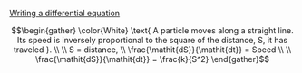 [Writing a differential equation](https://www.khanacademy.org/math/differential-equations/first-order-differential-equations/differential-equations-intro/v/writing-a-differential-equation)

```math
\begin{gather}
\color{White} \text{ A particle moves along a straight line. Its speed is inversely proportional to the square of the distance, S, it has traveled }. \\
\\
S = distance, \\
\frac{\mathit{dS}}{\mathit{dt}} = Speed \\
\\
\frac{\mathit{dS}}{\mathit{dt}} = \frac{k}{S^2}
\end{gather}
```
